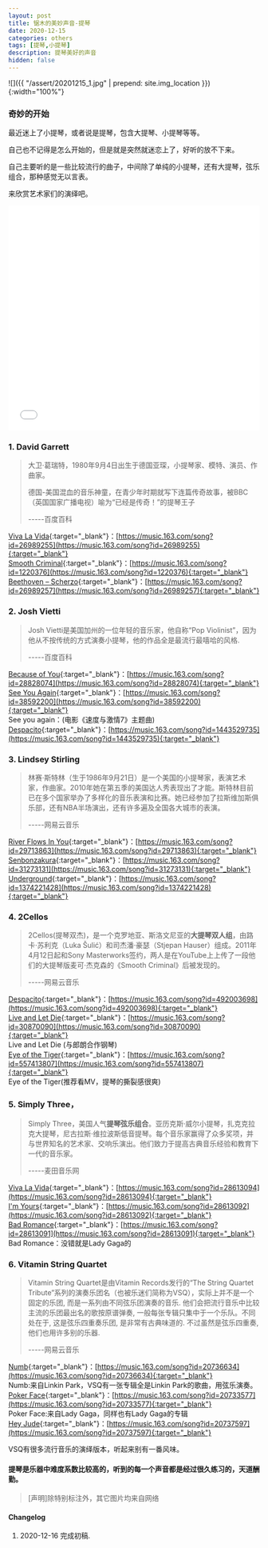 ```yaml
---
layout: post
title: 锯木的美妙声音-提琴
date: 2020-12-15
categories: others
tags: [提琴,小提琴]
description: 提琴美好的声音
hidden: false
---
```


![]({{ "/assert/20201215_1.jpg" | prepend: site.img_location }}){:width="100%"}

### 奇妙的开始

最近迷上了小提琴，或者说是提琴，包含大提琴、小提琴等等。

自己也不记得是怎么开始的，但是就是突然就迷恋上了，好听的放不下来。

自己主要听的是一些比较流行的曲子，中间除了单纯的小提琴，还有大提琴，弦乐组合，那种感觉无以言表。

来欣赏艺术家们的演绎吧。

<iframe  frameborder="auto" border="1" marginwidth="0" marginheight="0" width="100%" height=450 src="//music.163.com/outchain/player?type=0&id=5384867967&auto=0&height=430"></iframe>

### 1. David Garrett

> 大卫·葛瑞特，1980年9月4日出生于德国亚琛，小提琴家、模特、演员、作曲家。
>
> 德国-美国混血的音乐神童，在青少年时期就写下连篇传奇故事，被BBC（英国国家广播电视）喻为“已经是传奇！”的提琴王子
>
> -----百度百科

[Viva La Vida](https://music.163.com/song?id=26989255){:target="_blank"}：[https://music.163.com/song?id=26989255](https://music.163.com/song?id=26989255){:target="_blank"}  
[Smooth Criminal](https://music.163.com/song?id=1220376){:target="_blank"}：[https://music.163.com/song?id=1220376](https://music.163.com/song?id=1220376){:target="_blank"}  
[Beethoven – Scherzo](https://music.163.com/song?id=26989257){:target="_blank"}：[https://music.163.com/song?id=26989257](https://music.163.com/song?id=26989257){:target="_blank"}

### 2. Josh Vietti

> Josh Vietti是美国加州的一位年轻的音乐家，他自称“Pop Violinist”，因为他从不按传统的方式演奏小提琴，他的作品全是最流行最嘻哈的风格.
>
> -----百度百科

[Because of You](https://music.163.com/song?id=28828074){:target="_blank"}：[https://music.163.com/song?id=28828074](https://music.163.com/song?id=28828074){:target="_blank"}  
[See You Again](https://music.163.com/song?id=38592200){:target="_blank"}：[https://music.163.com/song?id=38592200](https://music.163.com/song?id=38592200){:target="_blank"}  
See you again：(电影《速度与激情7》主题曲)  
[Despacito](https://music.163.com/song?id=1443529735){:target="_blank"}：[https://music.163.com/song?id=1443529735](https://music.163.com/song?id=1443529735){:target="_blank"}  

### 3. Lindsey Stirling

> 林赛·斯特林（生于1986年9月21日）是一个美国的小提琴家，表演艺术家，作曲家。2010年她在第五季的美国达人秀表现出了才能。斯特林目前已在多个国家举办了多样化的音乐表演和比赛。她已经参加了拉斯维加斯俱乐部，还有NBA半场演出，还有许多遍及全国各大城市的表演。
>
> -----网易云音乐

[River Flows In You](https://music.163.com/song?id=29713863){:target="_blank"}：[https://music.163.com/song?id=29713863](https://music.163.com/song?id=29713863){:target="_blank"}  
[Senbonzakura](https://music.163.com/song?id=31273131){:target="_blank"}：[https://music.163.com/song?id=31273131](https://music.163.com/song?id=31273131){:target="_blank"}  
[Underground](https://music.163.com/song?id=1374221428){:target="_blank"}：[https://music.163.com/song?id=1374221428](https://music.163.com/song?id=1374221428){:target="_blank"}  

### 4. 2Cellos


> 2Cellos(提琴双杰)，是一个克罗地亚、斯洛文尼亚的**大提琴双人组**，由路卡·苏利克（Luka Šulić）和司杰潘·豪瑟（Stjepan Hauser）组成。2011年4月12日起和Sony Masterworks签约，两人是在YouTube上上传了一段他们的大提琴版麦可·杰克森的《Smooth Criminal》后被发现的。
>
> -----网易云音乐

[Despacito](https://music.163.com/song?id=492003698){:target="_blank"}：[https://music.163.com/song?id=492003698](https://music.163.com/song?id=492003698){:target="_blank"}  
[Live and Let Die](https://music.163.com/song?id=30870090){:target="_blank"}：[https://music.163.com/song?id=30870090](https://music.163.com/song?id=30870090){:target="_blank"}  
Live and Let Die (与郎朗合作钢琴)  
[Eye of the Tiger](https://music.163.com/song?id=557413807){:target="_blank"}：[https://music.163.com/song?id=557413807](https://music.163.com/song?id=557413807){:target="_blank"}  
Eye of the Tiger(推荐看MV，提琴的撕裂感很爽)

### 5. Simply Three，


> Simply Three，美国人气**提琴弦乐组合**。亚历克斯·威尔小提琴，扎克克拉克大提琴，尼古拉斯·维拉波斯低音提琴。每个音乐家赢得了众多奖项，并与世界知名的艺术家、交响乐演出。他们致力于提高古典音乐经验和教育下一代的音乐家。
>
> -----麦田音乐网

[Viva La Vida](https://music.163.com/song?id=28613094){:target="_blank"}：[https://music.163.com/song?id=28613094](https://music.163.com/song?id=28613094){:target="_blank"}  
[I'm Yours](https://music.163.com/song?id=28613092){:target="_blank"}：[https://music.163.com/song?id=28613092](https://music.163.com/song?id=28613092){:target="_blank"}  
[Bad Romance](https://music.163.com/song?id=28613091){:target="_blank"}：[https://music.163.com/song?id=28613091](https://music.163.com/song?id=28613091){:target="_blank"}  
Bad Romance：没错就是Lady Gaga的  

### 6. Vitamin String Quartet

> Vitamin String Quartet是由Vitamin Records发行的“The String Quartet Tribute”系列的演奏乐团名（也被乐迷们简称为VSQ），实际上并不是一个固定的乐团, 而是一系列由不同弦乐团演奏的音乐. 他们会把流行音乐中比较主流的乐团最出名的歌按原谱弹奏, 一般每张专辑只集中于一个乐队。不同处在于, 这是弦乐四重奏乐团, 是非常有古典味道的. 不过虽然是弦乐四重奏, 他们也用许多别的乐器.
>
> -----网易云音乐

[Numb](https://music.163.com/song?id=20736634){:target="_blank"}：[https://music.163.com/song?id=20736634](https://music.163.com/song?id=20736634){:target="_blank"}  
Numb:来自Linkin Park，VSQ有一张专辑全是Linkin Park的歌曲，用弦乐演奏。  
[Poker Face](https://music.163.com/song?id=20733577){:target="_blank"}：[https://music.163.com/song?id=20733577](https://music.163.com/song?id=20733577){:target="_blank"}  
Poker Face:来自Lady Gaga，同样也有Lady Gaga的专辑  
[Hey Jude](https://music.163.com/song?id=20737597){:target="_blank"}：[https://music.163.com/song?id=20737597](https://music.163.com/song?id=20737597){:target="_blank"}  

VSQ有很多流行音乐的演绎版本，听起来别有一番风味。  

#### 提琴是乐器中难度系数比较高的，听到的每一个声音都是经过很久练习的，天道酬勤。

> [声明]除特别标注外，其它图片均来自网络

#### Changelog
1. 2020-12-16  完成初稿.
